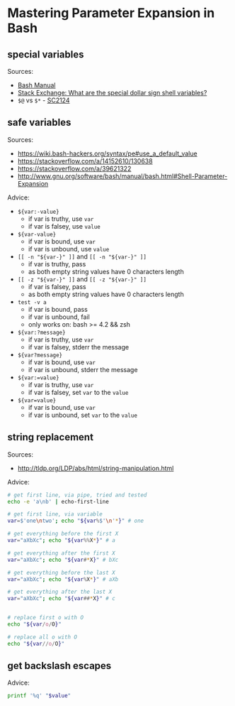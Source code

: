 # Mastering Parameter Expansion in Bash

## special variables

Sources:

-   [Bash Manual](https://www.gnu.org/software/bash/manual/bash.html#Special-Parameters)
-   [Stack Exchange: What are the special dollar sign shell variables?](https://stackoverflow.com/a/5163260/130638)
-   `$@` vs `$*` - [SC2124](https://github.com/koalaman/shellcheck/wiki/SC2124)

## safe variables

Sources:

-   https://wiki.bash-hackers.org/syntax/pe#use_a_default_value
-   https://stackoverflow.com/a/14152610/130638
-   https://stackoverflow.com/a/39621322
-   http://www.gnu.org/software/bash/manual/bash.html#Shell-Parameter-Expansion

Advice:

-   `${var:-value}`
    -   if var is truthy, use `var`
    -   if var is falsey, use `value`
-   `${var-value}`
    -   if var is bound, use `var`
    -   if var is unbound, use `value`
-   `[[ -n "${var-}" ]]` and `[[ -n "${var-}" ]]`
    -   if var is truthy, pass
    -   as both empty string values have 0 characters length
-   `[[ -z "${var-}" ]]` and `[[ -z "${var-}" ]]`
    -   if var is falsey, pass
    -   as both empty string values have 0 characters length
-   `test -v a`
    -   if var is bound, pass
    -   if var is unbound, fail
    -   only works on: bash >= 4.2 && zsh
-   `${var:?message}`
    -   if var is truthy, use `var`
    -   if var is falsey, stderr the message
-   `${var?message}`
    -   if var is bound, use `var`
    -   if var is unbound, stderr the message
-   `${var:=value}`
    -   if var is truthy, use `var`
    -   if var is falsey, set `var` to the `value`
-   `${var=value}`
    -   if var is bound, use `var`
    -   if var is unbound, set `var` to the `value`

## string replacement

Sources:

-   http://tldp.org/LDP/abs/html/string-manipulation.html

Advice:

```bash
# get first line, via pipe, tried and tested
echo -e 'a\nb' | echo-first-line

# get first line, via variable
var=$'one\ntwo'; echo "${var%$'\n'*}" # one

# get everything before the first X
var="aXbXc"; echo "${var%%X*}" # a

# get everything after the first X
var="aXbXc"; echo "${var#*X}" # bXc

# get everything before the last X
var="aXbXc"; echo "${var%X*}" # aXb

# get everything after the last X
var="aXbXc"; echo "${var##*X}" # c


# replace first o with O
echo "${var/o/O}"

# replace all o with O
echo "${var//o/O}"
```

## get backslash escapes

Advice:

```bash
printf '%q' "$value"
```
